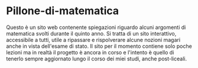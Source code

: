 # Pillone-di-matematica
Questo è un sito web contenente spiegazioni riguardo alcuni argomenti di matematica svolti durante il quinto anno. Si tratta di un sito interattivo, accessibile a tutti, utile a ripassare e rispolverare alcune nozioni magari anche in vista dell'esame di stato. Il sito per il momento contiene solo poche lezioni ma in realtà il progetto è ancora in corso e l'intento è quello di tenerlo sempre aggiornato lungo il corso dei miei studi, anche post-liceali.
